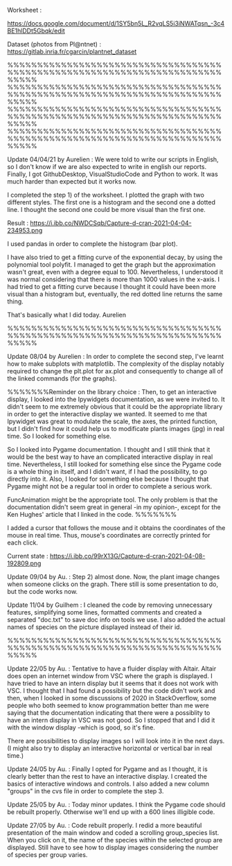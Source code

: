 Worksheet :

https://docs.google.com/document/d/1SY5bn5L_R2vqLS5i3iNWATqsn_-3c4BE1hlDDt5Gbqk/edit

Dataset (photos from Pl@ntnet) : https://gitlab.inria.fr/cgarcin/plantnet_dataset

%%%%%%%%%%%%%%%%%%%%%%%%%%%%%%%%%%%%%%%%%%%%%%%%%%%%%%%%%%%%%%%%%%%%%%%%%%%%%
%%%%%%%%%%%%%%%%%%%%%%%%%%%%%%%%%%%%%%%%%%%%%%%%%%%%%%%%%%%%%%%%%%%%%%%%%%%%%
%%%%%%%%%%%%%%%%%%%%%%%%%%%%%%%%%%%%%%%%%%%%%%%%%%%%%%%%%%%%%%%%%%%%%%%%%%%%%
%%%%%%%%%%%%%%%%%%%%%%%%%%%%%%%%%%%%%%%%%%%%%%%%%%%%%%%%%%%%%%%%%%%%%%%%%%%%%

Update 04/04/21 by Aurelien :
We were told to write our scripts in English, so I don't know if we are also expected to write in english our reports. Finally, I got GithubDesktop, VisualStudioCode and Python to work. It was much harder than expected but it works now.

I completed the step 1) of the worksheet. I plotted the graph with two different styles. The first one is a histogram and the second one a dotted line. I thought the second one could be more visual than the first one.

Result : https://i.ibb.co/NWDCSqb/Capture-d-cran-2021-04-04-234953.png

I used pandas in order to complete the histogram (bar plot).

I have also tried to get a fitting curve of the exponential decay, by using the polynomial tool polyfit. I managed to get the graph but the approximation wasn't great, even with a degree equal to 100. Nevertheless, I understood it was normal considering that there is more than 1000 values in the x-axis. I had tried to get a fitting curve because I thought it could have been more visual than a histogram but, eventually, the red dotted line returns the same thing.

That's basically what I did today.
Aurelien

%%%%%%%%%%%%%%%%%%%%%%%%%%%%%%%%%%%%%%%%%%%%%%%%%%%%%%%%%%%%%%%%%%%%%%%%%%%%%

Update 08/04 by Aurelien :
In order to complete the second step, I've learnt how to make subplots with matplotlib. The complexity of the display notably required to change the plt.plot for ax.plot and consequently to change all of the linked commands (for the graphs).

%%%%%%%Reminder on the library choice :
Then, to get an interactive display, I looked into the Ipywidgets documentation, as we were invited to. It didn't seem to me extremely obvious that it could be the appropriate library in order to get the interactive display we wanted. It seemed to me that Ipywidget was great to modulate the scale, the axes, the printed function, but I didn't find how it could help us to modificate plants images (jpg) in real time. So I looked for something else.

So I looked into Pygame documentation. I thought and I still think that it would be the best way to have an complicated interactive display in real time. Nevertheless, I still looked for something else since the Pygame code is a whole thing in itself, and I didn't want, if I had the possibility, to go directly into it. Also, I looked for something else because I thought that Pygame might not be a regular tool in order to complete a serious work.

FuncAnimation might be the appropriate tool. The only problem is that the documentation didn't seem great in general -in my opinion-, except for the Ken Hughes' article that I linked in the code.
%%%%%%%

I added a cursor that follows the mouse and it obtains the coordinates of the mouse in real time. Thus, mouse's coordinates are correctly printed for each click.

Current state : https://i.ibb.co/99rX13G/Capture-d-cran-2021-04-08-192809.png

Update 09/04 by Au. : Step 2) almost done.
Now, the plant image changes when someone clicks on the graph. There still is some presentation to do, but the code works now.


Update 11/04 by Guilhem : 
I cleaned the code by removing unnecessary features, simplifying some lines, formatted comments and created a separated "doc.txt" to save doc info on tools we use.
I also added the actual names of species on the picture displayed instead of their id.

%%%%%%%%%%%%%%%%%%%%%%%%%%%%%%%%%%%%%%%%%%%%%%%%%%%%%%%%%%%%%%%%%%%%%%%%%%%%%

Update 22/05 by Au. : Tentative to have a fluider display with Altair. Altair does open an internet window from VSC where the graph is displayed. I have tried to have an intern display but it seems that it does not work with VSC. I thought that I had found a possibility but the code didn't work and then, when I looked in some discussions of 2020 in StackOverflow, some people who both seemed to know programmation better than me were saying that the documentation indicating that there were a possiblity to have an intern display in VSC was not good. So I stopped that and I did it with the window display -which is good, so it's fine.

There are possibilities to display images so I will look into it in the next days. (I might also try to display an interactive horizontal or vertical bar in real time.)

Update 24/05 by Au. : Finally I opted for Pygame and as I thought, it is clearly better than the rest to have an interactive display. I created the basics of interactive windows and controls. I also added a new column "groups" in the cvs file in order to complete the step 3.

Update 25/05 by Au. : Today minor updates. I think the Pygame code should be rebuilt properly. Otherwise we'll end up with a 600 lines illigible code.

Update 27/05 by Au. : Code rebuilt properly. I redid a more beautiful presentation of the main window and coded a scrolling group_species list. When you click on it, the name of the species within the selected group are displayed. Still have to see how to display images considering the number of species per group varies.

